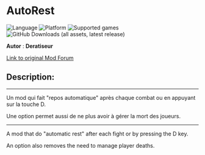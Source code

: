 # AutoRest

![Language](https://img.shields.io/static/v1?label=language&message=english%20%7C%20french%20%7C%20&color=informational)
![Platform](https://img.shields.io/static/v1?label=platform&message=windows%20%7C%20macOS%20%7C%20&color=informational)
![Supported games](https://img.shields.io/static/v1?label=supported%20games&message=BG2%20%7C%20BGT%20%7C%20BGEE%20%7C%20BG2EE%20%7C%20EET%20%7C%20IWDEE%20%7C&color=dodgerblue)
![GitHub Downloads (all assets, latest release)](https://img.shields.io/github/downloads/Deratiseur/AutoRest/total)

**Autor** : **Deratiseur**

[Link to original Mod Forum](https://www.baldursgateworld.fr/viewtopic.php?t=33320)


## Description:
------------

Un mod qui fait "repos automatique" après chaque combat ou en appuyant sur la touche D.

Une option permet aussi de ne plus avoir à gérer la mort des joueurs.

------------

A mod that do "automatic rest" after each fight or by pressing the D key.

An option also removes the need to manage player deaths.
